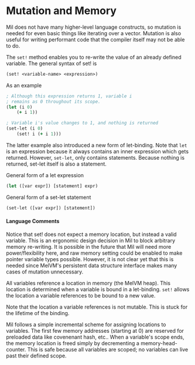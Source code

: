 # Mutation and Memory

Mil does not have many higher-level language constructs, so mutation is needed
for even basic things like iterating over a vector. Mutation is also useful for
writing performant code that the compiler itself may not be able to do.

The `set!` method enables you to re-write the value of an already defined variable.
The general syntax of set! is
```clojure
(set! <variable-name> <expression>)
```

As an example
```clojure
; Although this expression returns 1, variable i
; remains as 0 throughout its scope.
(let (i 0)
    (+ i 1))

; Variable i's value changes to 1, and nothing is returned
(set-let (i 0)
    (set! i (+ i 1)))
```

The latter example also introduced a new form of let-binding. Note that `let` is an
expression because it always contains an inner expression which gets returned.
However, `set-let`, only contains statements. Because nothing is returned,
set-let itself is also a statement.

General form of a let expression
```clojure
(let ([var expr]) [statement] expr)
```

General form of a set-let statement
```clojure
(set-let ([var expr]) [statement])
```

#### Language Comments
Notice that set! does not expect a memory location, but instead a valid
variable. This is an ergonomic design decision in Mil to block arbitrary memory
re-writing. It is possible in the future that Mil will need more
power/flexibility here, and raw memory setting could be enabled to make
pointer variable types possible. However, it is not clear yet that this is
needed since MelVM's persistent data structure interface makes many cases of
mutation unnecessary.

All variables reference a location in memory (the MelVM heap). This location is
determined when a variable is bound in a let-binding. `set!` allows the
location a variable references to be bound to a new value.

Note that the location a variable references is not mutable. This is stuck for
the lifetime of the binding.

Mil follows a simple incremental scheme for assigning locations to variables.
The first few memory addresses (starting at 0) are reserved for preloaded data
like covenenant hash, etc.. When a variable's scope ends, the memory location
is freed simply by decrementing a memory-head-counter. This is safe because
all variables are scoped; no variables can live past their defined scope.
